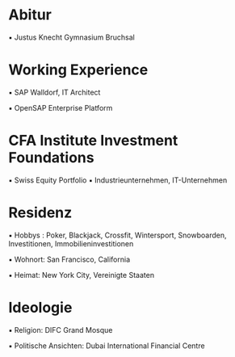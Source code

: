 # Abitur

▪︎ Justus Knecht Gymnasium Bruchsal 

# Working Experience 

▪︎ SAP Walldorf, IT Architect 

▪︎ OpenSAP Enterprise Platform 

# CFA Institute Investment Foundations 

▪︎ Swiss Equity Portfolio 
▪︎ Industrieunternehmen, IT-Unternehmen

# Residenz 

▪︎ Hobbys : Poker, Blackjack, Crossfit, Wintersport, Snowboarden, Investitionen, Immobilieninvestitionen 

▪︎ Wohnort: San Francisco, California 

▪︎ Heimat: New York City, Vereinigte Staaten

# Ideologie

▪︎ Religion: DIFC Grand Mosque 

▪︎ Politische Ansichten: Dubai International Financial Centre
